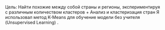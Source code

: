 Цель: Найти похожие между собой страны и регионы, экспериментируя с различным количеством кластеров + Анализ и кластеризация стран
Я использовал метод K-Means для обучение модели без учителя (Unsupervised Learning) .
